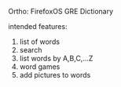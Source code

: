 Ortho: FirefoxOS GRE Dictionary


intended features:
1. list of words
2. search
3. list words by A,B,C,...Z
4. word games
5. add pictures to words